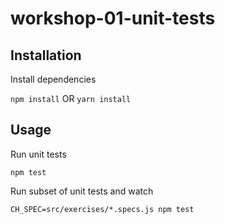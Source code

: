 # workshop-01-unit-tests

## Installation
Install dependencies

`npm install` OR `yarn install`

## Usage
Run unit tests

`npm test`

Run subset of unit tests and watch

`CH_SPEC=src/exercises/*.specs.js npm test`
